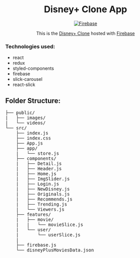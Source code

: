 <h1 align="center">
  Disney+ Clone App
</h1>
<p align="center">
  <a href="https://disneyplus-clone-8ac52.web.app/home" target="_blank">
    <img src="https://img.shields.io/badge/firebase%20-%23039BE5.svg?&style=for-the-badge&logo=firebase" alt="Firebase" />
  </a>
</p>
<p align="center">
  This is the <a href="https://disneyplus-clone-8ac52.web.app/home" target="_blank">Disney+ Clone</a> hosted with <a href="https://firebase.google.com/" target="_blank">Firebase</a>
</p>

### Technologies used:

- react
- redux
- styled-components
- firebase
- slick-carousel
- react-slick

## Folder Structure:

<pre>
├── public/
|   ├── images/
|   └── videos/
└── src/
    ├── index.js
    ├── index.css
    ├── App.js
    ├── app/
    |   └── store.js 
    ├── components/
    |   ├── Detail.js
    |   ├── Header.js
    |   ├── Home.js
    |   ├── ImgSlider.js
    |   ├── Login.js
    |   ├── NewDisney.js
    |   ├── Originals.js
    |   ├── Recommends.js
    |   ├── Trending.js
    |   └── Viewers.js
    ├── features/
    |   ├── movie/
    |   |   └── movieSlice.js
    |   └── user/
    |       └── userSlice.js
    |
    ├── firebase.js
    └── disneyPlusMoviesData.json

</pre>
